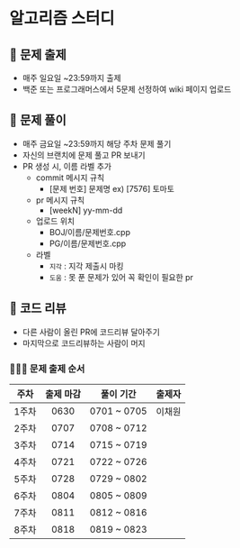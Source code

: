 # 알고리즘 스터디

## 🍫 문제 출제
- 매주 일요일 ~23:59까지 출제
- 백준 또는 프로그래머스에서 5문제 선정하여 wiki 페이지 업로드

## 🍭 문제 풀이
- 매주 금요일 ~23:59까지 해당 주차 문제 풀기
- 자신의 브랜치에 문제 풀고 PR 보내기
- PR 생성 시, 이름 라벨 추가
	- commit 메시지 규칙
		- [문제 번호] 문제명 ex) [7576] 토마토
	- pr 메시지 규칙
		- [weekN] yy-mm-dd 
	- 업로드 위치
		- BOJ/이름/문제번호.cpp
		- PG/이름/문제번호.cpp
	- 라벨 
		- `지각` : 지각 제출시 마킹
		- `도움` : 못 푼 문제가 있어 꼭 확인이 필요한 pr
		
## 🥧 코드 리뷰
- 다른 사람이 올린 PR에 코드리뷰 달아주기
- 마지막으로 코드리뷰하는 사람이 머지

### 👩🏻‍🍳 문제 출제 순서
| 주차 | 출제 마감 | 풀이 기간 | 출제자 |
| :-: | :-: | :-: | :-: |
| 1주차 | 0630 | 0701 ~ 0705 | 이채원 |
| 2주차 | 0707 | 0708 ~ 0712 |       |
| 3주차 | 0714 | 0715 ~ 0719 |       |
| 4주차 | 0721 | 0722 ~ 0726 |       |
| 5주차 | 0728 | 0729 ~ 0802 |       |
| 6주차 | 0804 | 0805 ~ 0809 |       |
| 7주차 | 0811 | 0812 ~ 0816 |       |
| 8주차 | 0818 | 0819 ~ 0823 |       |
